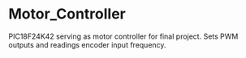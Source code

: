 # Motor_Controller
PIC18F24K42 serving as motor controller for final project. Sets PWM outputs and readings encoder input frequency.
